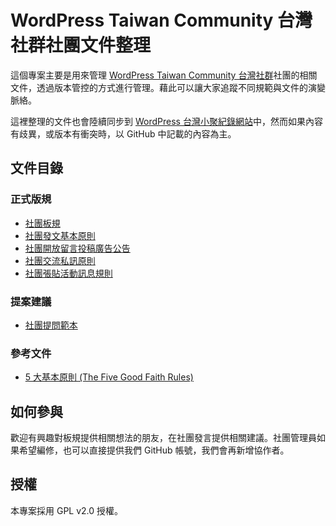 # WordPress Taiwan Community 台灣社群社團文件整理

這個專案主要是用來管理 [WordPress Taiwan Community 台灣社群](https://www.facebook.com/groups/wordpresstw/)社團的相關文件，透過版本管控的方式進行管理。藉此可以讓大家追蹤不同規範與文件的演變脈絡。

這裡整理的文件也會陸續同步到 [WordPress 台灣小聚紀錄網站](https://wp-meetups.com/)中，然而如果內容有歧異，或版本有衝突時，以 GitHub 中記載的內容為主。

## 文件目錄

### 正式版規

* [社團板規](rules/constitution.md)
* [社團發文基本原則](rules/communication-principles.md)
* [社團開放留言投稿廣告公告](rules/commercial-declaration.md)
* [社團交流私訊原則](rules/private-message-principles.md)
* [社團張貼活動訊息規則](rules/meetup-rules.md)

### 提案建議

* [社團提問範本](proposal/question-guide.md)

### 參考文件

* [5 大基本原則 \(The Five Good Faith Rules\)](refs/five-good-faith.md)

## 如何參與

歡迎有興趣對板規提供相關想法的朋友，在社團發言提供相關建議。社團管理員如果希望編修，也可以直接提供我們 GitHub 帳號，我們會再新增協作者。

## 授權

本專案採用 GPL v2.0 授權。
